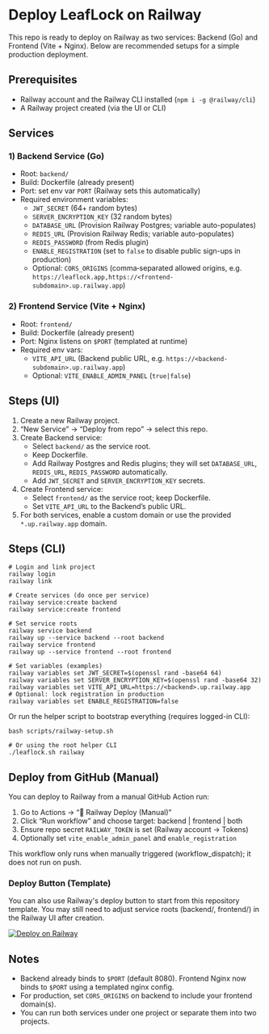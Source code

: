 # Deploy LeafLock on Railway

This repo is ready to deploy on Railway as two services: Backend (Go) and Frontend (Vite + Nginx). Below are recommended setups for a simple production deployment.

## Prerequisites

- Railway account and the Railway CLI installed (`npm i -g @railway/cli`)
- A Railway project created (via the UI or CLI)

## Services

### 1) Backend Service (Go)

- Root: `backend/`
- Build: Dockerfile (already present)
- Port: set env var `PORT` (Railway sets this automatically)
- Required environment variables:
  - `JWT_SECRET` (64+ random bytes)
  - `SERVER_ENCRYPTION_KEY` (32 random bytes)
  - `DATABASE_URL` (Provision Railway Postgres; variable auto-populates)
  - `REDIS_URL` (Provision Railway Redis; variable auto-populates)
  - `REDIS_PASSWORD` (from Redis plugin)
  - `ENABLE_REGISTRATION` (set to `false` to disable public sign-ups in production)
  - Optional: `CORS_ORIGINS` (comma‑separated allowed origins, e.g. `https://leaflock.app,https://<frontend-subdomain>.up.railway.app`)

### 2) Frontend Service (Vite + Nginx)

- Root: `frontend/`
- Build: Dockerfile (already present)
- Port: Nginx listens on `$PORT` (templated at runtime)
- Required env vars:
  - `VITE_API_URL` (Backend public URL, e.g. `https://<backend-subdomain>.up.railway.app`)
  - Optional: `VITE_ENABLE_ADMIN_PANEL` (`true|false`)

## Steps (UI)

1. Create a new Railway project.
2. “New Service” → “Deploy from repo” → select this repo.
3. Create Backend service:
   - Select `backend/` as the service root.
   - Keep Dockerfile.
   - Add Railway Postgres and Redis plugins; they will set `DATABASE_URL`, `REDIS_URL`, `REDIS_PASSWORD` automatically.
   - Add `JWT_SECRET` and `SERVER_ENCRYPTION_KEY` secrets.
4. Create Frontend service:
   - Select `frontend/` as the service root; keep Dockerfile.
   - Set `VITE_API_URL` to the Backend’s public URL.
5. For both services, enable a custom domain or use the provided `*.up.railway.app` domain.

## Steps (CLI)

```
# Login and link project
railway login
railway link

# Create services (do once per service)
railway service:create backend
railway service:create frontend

# Set service roots
railway service backend
railway up --service backend --root backend
railway service frontend
railway up --service frontend --root frontend

# Set variables (examples)
railway variables set JWT_SECRET=$(openssl rand -base64 64)
railway variables set SERVER_ENCRYPTION_KEY=$(openssl rand -base64 32)
railway variables set VITE_API_URL=https://<backend>.up.railway.app
# Optional: lock registration in production
railway variables set ENABLE_REGISTRATION=false
```

Or run the helper script to bootstrap everything (requires logged-in CLI):

```
bash scripts/railway-setup.sh

# Or using the root helper CLI
./leaflock.sh railway
```

## Deploy from GitHub (Manual)

You can deploy to Railway from a manual GitHub Action run:

1. Go to Actions → “🚄 Railway Deploy (Manual)”
2. Click “Run workflow” and choose target: backend | frontend | both
3. Ensure repo secret `RAILWAY_TOKEN` is set (Railway account → Tokens)
4. Optionally set `vite_enable_admin_panel` and `enable_registration`

This workflow only runs when manually triggered (workflow_dispatch); it does not run on push.

### Deploy Button (Template)

You can also use Railway's deploy button to start from this repository template. You may still need to adjust service roots (backend/, frontend/) in the Railway UI after creation.

[![Deploy on Railway](https://railway.app/button.svg)](https://railway.app/template/new?template=https://github.com/RelativeSure/notes&plugins=postgresql,redis&envs=JWT_SECRET,SERVER_ENCRYPTION_KEY,ENABLE_REGISTRATION,VITE_API_URL)


## Notes

- Backend already binds to `$PORT` (default 8080). Frontend Nginx now binds to `$PORT` using a templated nginx config.
- For production, set `CORS_ORIGINS` on backend to include your frontend domain(s).
- You can run both services under one project or separate them into two projects.

